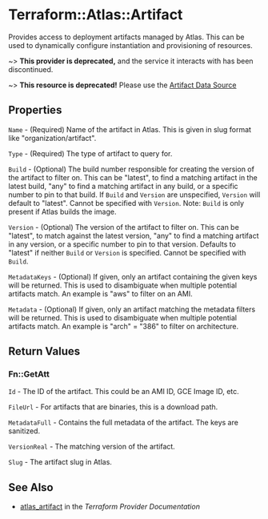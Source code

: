 # Terraform::Atlas::Artifact

Provides access to deployment artifacts managed by Atlas. This
can be used to dynamically configure instantiation and provisioning of
resources.

~> **This provider is deprecated,** and the service it interacts with has been discontinued.

~> **This resource is deprecated!** Please use the
[Artifact Data Source](/docs/providers/terraform-enterprise/d/artifact.html)

## Properties

`Name` - (Required) Name of the artifact in Atlas. This is given
in slug format like "organization/artifact".

`Type` - (Required) The type of artifact to query for.

`Build` - (Optional) The build number responsible for creating
the version of the artifact to filter on. This can be "latest",
to find a matching artifact in the latest build, "any" to find a
matching artifact in any build, or a specific number to pin to that
build. If `Build` and `Version` are unspecified, `Version` will default
to "latest". Cannot be specified with `Version`. Note: `Build` is only
present if Atlas builds the image.

`Version` - (Optional)  The version of the artifact to filter on. This can
be "latest", to match against the latest version, "any" to find a matching artifact
in any version, or a specific number to pin to that version. Defaults to
"latest" if neither `Build` or `Version` is specified. Cannot be specified
with `Build`.

`MetadataKeys` - (Optional) If given, only an artifact containing
the given keys will be returned. This is used to disambiguate when
multiple potential artifacts match. An example is "aws" to filter
on an AMI.

`Metadata` - (Optional) If given, only an artifact matching the
metadata filters will be returned. This is used to disambiguate when
multiple potential artifacts match. An example is "arch" = "386" to
filter on architecture.


## Return Values

### Fn::GetAtt

`Id` - The ID of the artifact. This could be an AMI ID, GCE Image ID, etc.

`FileUrl` - For artifacts that are binaries, this is a download path.

`MetadataFull` - Contains the full metadata of the artifact. The keys are sanitized.

`VersionReal` - The matching version of the artifact.

`Slug` - The artifact slug in Atlas.

## See Also

* [atlas_artifact](https://www.terraform.io/docs/providers/atlas/r/artifact.html) in the _Terraform Provider Documentation_
